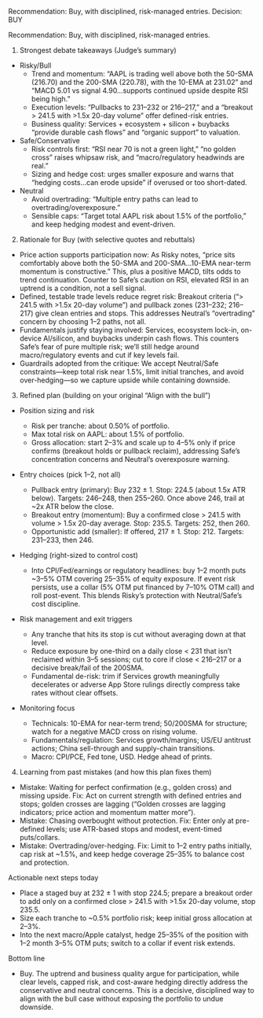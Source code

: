 Recommendation: Buy, with disciplined, risk-managed entries.
Decision: BUY

Recommendation: Buy, with disciplined, risk-managed entries.

1) Strongest debate takeaways (Judge’s summary)
- Risky/Bull
  - Trend and momentum: “AAPL is trading well above both the 50-SMA (216.70) and the 200-SMA (220.78), with the 10-EMA at 231.02” and “MACD 5.01 vs signal 4.90…supports continued upside despite RSI being high.”
  - Execution levels: “Pullbacks to 231–232 or 216–217,” and a “breakout > 241.5 with >1.5x 20-day volume” offer defined-risk entries.
  - Business quality: Services + ecosystem + silicon + buybacks “provide durable cash flows” and “organic support” to valuation.
- Safe/Conservative
  - Risk controls first: “RSI near 70 is not a green light,” “no golden cross” raises whipsaw risk, and “macro/regulatory headwinds are real.”
  - Sizing and hedge cost: urges smaller exposure and warns that “hedging costs…can erode upside” if overused or too short-dated.
- Neutral
  - Avoid overtrading: “Multiple entry paths can lead to overtrading/overexposure.”
  - Sensible caps: “Target total AAPL risk about 1.5% of the portfolio,” and keep hedging modest and event-driven.

2) Rationale for Buy (with selective quotes and rebuttals)
- Price action supports participation now: As Risky notes, “price sits comfortably above both the 50-SMA and 200-SMA…10-EMA near-term momentum is constructive.” This, plus a positive MACD, tilts odds to trend continuation. Counter to Safe’s caution on RSI, elevated RSI in an uptrend is a condition, not a sell signal.
- Defined, testable trade levels reduce regret risk: Breakout criteria (“> 241.5 with >1.5x 20-day volume”) and pullback zones (231–232; 216–217) give clean entries and stops. This addresses Neutral’s “overtrading” concern by choosing 1–2 paths, not all.
- Fundamentals justify staying involved: Services, ecosystem lock-in, on-device AI/silicon, and buybacks underpin cash flows. This counters Safe’s fear of pure multiple risk; we’ll still hedge around macro/regulatory events and cut if key levels fail.
- Guardrails adopted from the critique: We accept Neutral/Safe constraints—keep total risk near 1.5%, limit initial tranches, and avoid over-hedging—so we capture upside while containing downside.

3) Refined plan (building on your original “Align with the bull”)
- Position sizing and risk
  - Risk per tranche: about 0.50% of portfolio.
  - Max total risk on AAPL: about 1.5% of portfolio.
  - Gross allocation: start 2–3% and scale up to 4–5% only if price confirms (breakout holds or pullback reclaim), addressing Safe’s concentration concerns and Neutral’s overexposure warning.

- Entry choices (pick 1–2, not all)
  - Pullback entry (primary): Buy 232 ± 1. Stop: 224.5 (about 1.5x ATR below). Targets: 246–248, then 255–260. Once above 246, trail at ~2x ATR below the close.
  - Breakout entry (momentum): Buy a confirmed close > 241.5 with volume > 1.5x 20-day average. Stop: 235.5. Targets: 252, then 260.
  - Opportunistic add (smaller): If offered, 217 ± 1. Stop: 212. Targets: 231–233, then 246.

- Hedging (right-sized to control cost)
  - Into CPI/Fed/earnings or regulatory headlines: buy 1–2 month puts ~3–5% OTM covering 25–35% of equity exposure. If event risk persists, use a collar (5% OTM put financed by 7–10% OTM call) and roll post-event. This blends Risky’s protection with Neutral/Safe’s cost discipline.

- Risk management and exit triggers
  - Any tranche that hits its stop is cut without averaging down at that level.
  - Reduce exposure by one-third on a daily close < 231 that isn’t reclaimed within 3–5 sessions; cut to core if close < 216–217 or a decisive break/fail of the 200SMA.
  - Fundamental de-risk: trim if Services growth meaningfully decelerates or adverse App Store rulings directly compress take rates without clear offsets.

- Monitoring focus
  - Technicals: 10-EMA for near-term trend; 50/200SMA for structure; watch for a negative MACD cross on rising volume.
  - Fundamentals/regulation: Services growth/margins; US/EU antitrust actions; China sell-through and supply-chain transitions.
  - Macro: CPI/PCE, Fed tone, USD. Hedge ahead of prints.

4) Learning from past mistakes (and how this plan fixes them)
- Mistake: Waiting for perfect confirmation (e.g., golden cross) and missing upside. Fix: Act on current strength with defined entries and stops; golden crosses are lagging (“Golden crosses are lagging indicators; price action and momentum matter more”).
- Mistake: Chasing overbought without protection. Fix: Enter only at pre-defined levels; use ATR-based stops and modest, event-timed puts/collars.
- Mistake: Overtrading/over-hedging. Fix: Limit to 1–2 entry paths initially, cap risk at ~1.5%, and keep hedge coverage 25–35% to balance cost and protection.

Actionable next steps today
- Place a staged buy at 232 ± 1 with stop 224.5; prepare a breakout order to add only on a confirmed close > 241.5 with >1.5x 20-day volume, stop 235.5.
- Size each tranche to ~0.5% portfolio risk; keep initial gross allocation at 2–3%.
- Into the next macro/Apple catalyst, hedge 25–35% of the position with 1–2 month 3–5% OTM puts; switch to a collar if event risk extends.

Bottom line
- Buy. The uptrend and business quality argue for participation, while clear levels, capped risk, and cost-aware hedging directly address the conservative and neutral concerns. This is a decisive, disciplined way to align with the bull case without exposing the portfolio to undue downside.